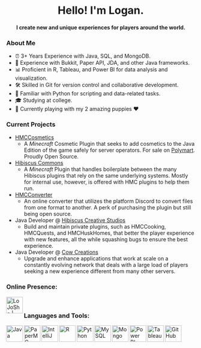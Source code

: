 <h1 align="center"> Hello! I'm Logan. </h1>
<h4 align="center"> I create new and unique experiences for players around the world. </h4>

### About Me

- ⏰ 3+ Years Experience with Java, SQL, and MongoDB.
- 🎁 Experience with Bukkit, Paper API, JDA, and other Java frameworks.
- 📊 Proficient in R, Tableau, and Power BI for data analysis and visualization.
- 🛠️ Skilled in Git for version control and collaborative development.
- 🐍 Familiar with Python for scripting and data-related tasks.
- 🎓 Studying at college.
- 🎨 Currently playing with my 2 amazing puppies ❤️ 

### Current Projects

- [HMCCosmetics](https://github.com/HibiscusMC/HMCCosmetics)  
  - A *Minecraft* Cosmetic Plugin that seeks to add cosmetics to the Java Edition of the game safely for server operators. For sale on [Polymart](https://polymart.org/resource/hmccosmetics.1879). Proudly Open Source. 
- [Hibiscus Commons](https://github.com/HibiscusMC/HibiscusCommons)
  - A *Minecraft* Plugin that handles boilerplate between the many Hibiscus plugins that rely on the same underlying systems. Mostly for internal use, however, is offered with HMC plugins to help them run. 
- [HMCConverter](https://github.com/HibiscusMC/HMCCConverter)
  - An online converter that utilizes the platform Discord to convert files from one format to another. A perk of purchasing the plugin but still being open source. 
- Java Developer @ [Hibiscus Creative Studios](https://github.com/HibiscusMC)
  - Build and maintain private plugins, such as HMCCooking, HMCQuests, and HMCHuskHomes, that better the player experience with new features, all the while squashing bugs to ensure the best experience. 
- Java Developer @ [Cow Creations](https://store.wildwoodsmp.com/)
  - Upgrade and enhance applications that work at scale on a constantly evolving network that deals with a large load of players seeking a new experience different from many other servers. 

### Online Presence:
[<img align="left" alt="LoJoSho | Discord" width="44px" src="https://cdn4.iconfinder.com/data/icons/logos-and-brands/512/91_Discord_logo_logos-512.png" />](https://discord.gg/tn8M5CEBat)

<br>

### Languages and Tools:
[<img align="left" alt="Java" width="44px" src="https://img.icons8.com/color/452/java-coffee-cup-logo--v1.png" />](#)
[<img align="left" alt="PaperMC" width="44px" src="https://forums.papermc.io/data/assets/logo/logo-nwm-250.png" />](#)
[<img align="left" alt="IntelliJ" width="44px" src="https://upload.wikimedia.org/wikipedia/commons/thumb/9/9c/IntelliJ_IDEA_Icon.svg/1200px-IntelliJ_IDEA_Icon.svg.png" />](#)
[<img align="left" alt="R" width="44px" src="https://img.icons8.com/?size=100&id=CLvQeiwFpit4&format=png&color=000000" />](#)
[<img align="left" alt="Python" width="44px" src="https://img.icons8.com/?size=100&id=13441&format=png&color=000000" />](#)
[<img align="left" alt="MySQL" width="44px" src="https://blog.sqlbackupandftp.com/wp-content/uploads/2015/01/mysql-logo_2800x2800_pixels1.png" />](#)
[<img align="left" alt="Mongo" width="44px" src="https://img.icons8.com/?size=100&id=74402&format=png&color=000000" />](#)
[<img align="left" alt="Power BI" width="44px" src="https://img.icons8.com/?size=100&id=Ny0t2MYrJ70p&format=png&color=000000" />](#)
[<img align="left" alt="Tableau" width="44px" src="https://img.icons8.com/?size=100&id=9Kvi1p1F0tUo&format=png&color=000000" />](#)
[<img align="left" alt="GitHub" width="44px" src="https://img.icons8.com/?size=100&id=3tC9EQumUAuq&format=png&color=000000" />](#)

